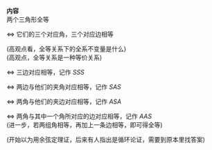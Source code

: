 **内容**  
两个三角形全等  
  
$\Leftrightarrow$ 它们的三个对应角，三个对应边相等  
  
(高观点看，全等关系下的全系不变量是什么)  
(高观点，全等关系是一种等价关系)  
  
$\Leftrightarrow$ 三边对应相等，记作 $SSS$  
  
$\Leftrightarrow$ 两边与他们的夹角对应相等，记作 $SAS$  
  
$\Leftrightarrow$ 两角与他们的夹边对应相等，记作 $ASA$  
  
$\Leftrightarrow$ 两角与其中一个角所对应的边对应相等，记作 $AAS$  
(进一步，若两组角相等，再加上一条边相等，即可得全等)  
  
(开始以为用余弦定理证，后来有人指出是循环论证，需要到原本里找答案)  
